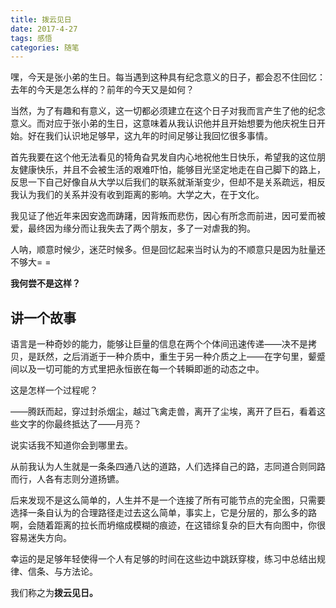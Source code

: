 ```yaml
---
title: 拨云见日
date: 2017-4-27
tags: 感悟
categories: 随笔
---
```


嘿，今天是张小弟的生日。每当遇到这种具有纪念意义的日子，都会忍不住回忆：去年的今天是怎么样的？前年的今天又是如何？

当然，为了有趣和有意义，这一切都必须建立在这个日子对我而言产生了他的纪念意义。而对应于张小弟的生日，这意味着从我认识他并且开始想要为他庆祝生日开始。好在我们认识地足够早，这九年的时间足够让我回忆很多事情。

<!--more-->

首先我要在这个他无法看见的犄角旮旯发自内心地祝他生日快乐，希望我的这位朋友健康快乐，并且不会被生活的艰难吓怕，能够目光坚定地走在自己脚下的路上，反思一下自己好像自从大学以后我们的联系就渐渐变少，但却不是关系疏远，相反我认为我们的关系并没有收到距离的影响。大学之大，在于文化。

我见证了他近年来因安逸而踌躇，因背叛而悲伤，因心有所念而前进，因可爱而被爱，最终因为缘分而让我失去了两个朋友，多了一对虐我的狗。

人呐，顺意时候少，迷茫时候多。但是回忆起来当时认为的不顺意只是因为肚量还不够大= =

**我何尝不是这样？**



## 讲一个故事

语言是一种奇妙的能力，能够让巨量的信息在两个个体间迅速传递——决不是拷贝，是跃然，之后消逝于一种介质中，重生于另一种介质之上——在字句里，颦蹙间以及一切可能的方式里把永恒嵌在每一个转瞬即逝的动态之中。

这是怎样一个过程呢？

——腾跃而起，穿过封杀烟尘，越过飞禽走兽，离开了尘埃，离开了巨石，看着这些文字的你最终抵达了——月亮？

说实话我不知道你会到哪里去。



从前我认为人生就是一条条四通八达的道路，人们选择自己的路，志同道合则同路而行，人各有志则分道扬镳。

后来发现不是这么简单的，人生并不是一个连接了所有可能节点的完全图，只需要选择一条自认为的合理路径走过去这么简单，事实上，它是分层的，那么多的路啊，会随着距离的拉长而坍缩成模糊的痕迹，在这错综复杂的巨大有向图中，你很容易迷失方向。



幸运的是足够年轻使得一个人有足够的时间在这些边中跳跃穿梭，练习中总结出规律、信条、与方法论。

我们称之为**拨云见日。**